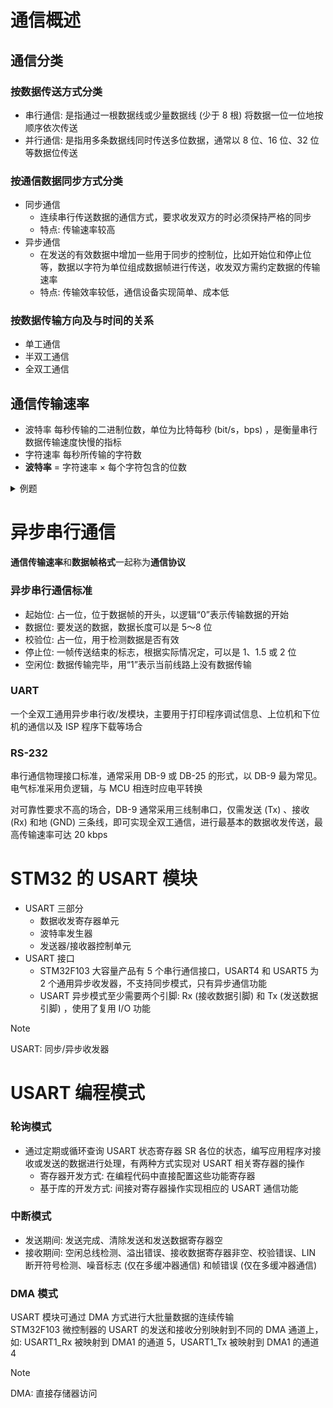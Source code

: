 # 通信概述

## 通信分类

### 按数据传送方式分类

- 串行通信: 是指通过一根数据线或少量数据线 (少于 8 根) 将数据一位一位地按顺序依次传送
- 并行通信: 是指用多条数据线同时传送多位数据，通常以 8 位、16 位、32 位等数据位传送

### 按通信数据同步方式分类

- 同步通信
  - 连续串行传送数据的通信方式，要求收发双方的时必须保持严格的同步
  - 特点: 传输速率较高
- 异步通信
  - 在发送的有效数据中增加一些用于同步的控制位，比如开始位和停止位等，数据以字符为单位组成数据帧进行传送，收发双方需约定数据的传输速率
  - 特点: 传输效率较低，通信设备实现简单、成本低

### 按数据传输方向及与时间的关系

- 单工通信
- 半双工通信
- 全双工通信

## 通信传输速率

- 波特率
每秒传输的二进制位数，单位为比特每秒 (bit/s，bps) ，是衡量串行数据传输速度快慢的指标
- 字符速率
每秒所传输的字符数
- **波特率** = 字符速率 × 每个字符包含的位数

<details>

<summary>例题</summary>

字符速率为 120 字符/秒，若每个字符包含 10 位 (1 个起始位，7 个数据位，1 个校验位，1 个结束位) ，则波特率为

$$
10 位/字符 \times 120 字符/秒 = 1200 bps
$$

</details>

# 异步串行通信

**通信传输速率**和**数据帧格式**一起称为**通信协议**

### 异步串行通信标准

- 起始位: 占一位，位于数据帧的开头，以逻辑“0”表示传输数据的开始
- 数据位: 要发送的数据，数据长度可以是 5～8 位
- 校验位: 占一位，用于检测数据是否有效
- 停止位: 一帧传送结束的标志，根据实际情况定，可以是 1、1.5 或 2 位
- 空闲位: 数据传输完毕，用“1”表示当前线路上没有数据传输

### UART

一个全双工通用异步串行收/发模块，主要用于打印程序调试信息、上位机和下位机的通信以及 ISP 程序下载等场合

### RS-232

串行通信物理接口标准，通常采用 DB-9 或 DB-25 的形式，以 DB-9 最为常见。电气标准采用负逻辑，与 MCU 相连时应电平转换

对可靠性要求不高的场合，DB-9 通常采用三线制串口，仅需发送 (Tx) 、接收 (Rx) 和地 (GND) 三条线，即可实现全双工通信，进行最基本的数据收发传送，最高传输速率可达 20 kbps

# STM32 的 USART 模块

- USART 三部分
  - 数据收发寄存器单元
  - 波特率发生器
  - 发送器/接收器控制单元
- USART 接口
  - STM32F103 大容量产品有 5 个串行通信接口，USART4 和 USART5 为 2 个通用异步收发器，不支持同步模式，只有异步通信功能
  - USART 异步模式至少需要两个引脚: Rx (接收数据引脚) 和 Tx (发送数据引脚) ，使用了复用 I/O 功能

> [!NOTE]
> USART: 同步/异步收发器

# USART 编程模式

### 轮询模式

- 通过定期或循环查询 USART 状态寄存器 SR 各位的状态，编写应用程序对接收或发送的数据进行处理，有两种方式实现对 USART 相关寄存器的操作
  - 寄存器开发方式: 在编程代码中直接配置这些功能寄存器
  - 基于库的开发方式: 间接对寄存器操作实现相应的 USART 通信功能

### 中断模式

- 发送期间: 发送完成、清除发送和发送数据寄存器空
- 接收期间: 空闲总线检测、溢出错误、接收数据寄存器非空、校验错误、LIN 断开符号检测、噪音标志 (仅在多缓冲器通信) 和帧错误 (仅在多缓冲器通信)

### DMA 模式

USART 模块可通过 DMA 方式进行大批量数据的连续传输  
STM32F103 微控制器的 USART 的发送和接收分别映射到不同的 DMA 通道上，如: USART1_Rx 被映射到 DMA1 的通道 5，USART1_Tx 被映射到 DMA1 的通道 4

> [!NOTE]
> DMA: 直接存储器访问
